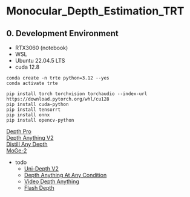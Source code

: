 # Monocular_Depth_Estimation_TRT

## 0. Development Environment

- RTX3060 (notebook)
- WSL 
- Ubuntu 22.04.5 LTS
- cuda 12.8


```
conda create -n trte python=3.12 --yes 
conda activate trte

pip install torch torchvision torchaudio --index-url https://download.pytorch.org/whl/cu128
pip install cuda-python
pip install tensorrt
pip install onnx
pip install opencv-python

```

[Depth Pro](Depth_Pro/README.md)   
[Depth Anything V2](Depth_Anything_V2/README.md)   
[Distill Any Depth](Distill_Any_Depth/README.md)   
[MoGe-2](MoGe_2/README.md)   

- todo
   - [Uni-Depth V2](Uni_Depth_V2/README.md)   
   - [Depth Anything At Any Condition](Depth_Anything_AC/README.md)   
   - [Video Depth Anything](Video_Depth_Anything/README.md)   
   - [Flash Depth](Flash_Depth/README.md)   